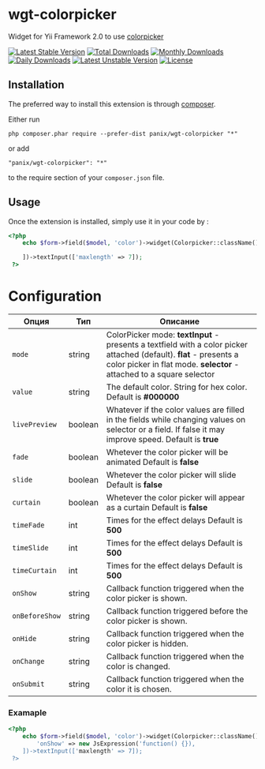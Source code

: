 wgt-colorpicker
===========
Widget for Yii Framework 2.0 to use [colorpicker](http://www.eyecon.ro/colorpicker/)

[![Latest Stable Version](https://poser.pugx.org/panix/wgt-colorpicker/v/stable)](https://packagist.org/packages/panix/wgt-colorpicker) [![Total Downloads](https://poser.pugx.org/panix/wgt-colorpicker/downloads)](https://packagist.org/packages/panix/wgt-colorpicker) [![Monthly Downloads](https://poser.pugx.org/panix/wgt-colorpicker/d/monthly)](https://packagist.org/packages/panix/wgt-colorpicker) [![Daily Downloads](https://poser.pugx.org/panix/wgt-colorpicker/d/daily)](https://packagist.org/packages/panix/wgt-colorpicker) [![Latest Unstable Version](https://poser.pugx.org/panix/wgt-colorpicker/v/unstable)](https://packagist.org/packages/panix/wgt-colorpicker) [![License](https://poser.pugx.org/panix/wgt-colorpicker/license)](https://packagist.org/packages/panix/wgt-colorpicker)

Installation
------------

The preferred way to install this extension is through [composer](http://getcomposer.org/download/).

Either run

```
php composer.phar require --prefer-dist panix/wgt-colorpicker "*"
```

or add

```
"panix/wgt-colorpicker": "*"
```

to the require section of your `composer.json` file.



Usage
-----

Once the extension is installed, simply use it in your code by :

```php
<?php
    echo $form->field($model, 'color')->widget(Colorpicker::className(), [

    ])->textInput(['maxlength' => 7]);
 ?>
```


# Configuration

| Опция  | Тип | Описание |
| ------------- | ------------- | ------------- |
| `mode` | string | ColorPicker mode: **textInput** - presents a textfield with a color picker attached (default). **flat** - presents a color picker in flat mode. **selector** - attached to a square selector |
| `value` | string | The default color. String for hex color. Default is **#000000** |
| `livePreview` | boolean | Whatever if the color values are filled in the fields while changing values on selector or a field. If false it may improve speed. Default is **true** |
| `fade` | boolean | Whetever the color picker will be animated Default is **false** |
| `slide` | boolean | Whetever the color picker will slide Default is **false** |
| `curtain` | boolean | Whetever the color picker will appear as a curtain Default is **false** |
| `timeFade` | int | Times for the effect delays Default is **500** |
| `timeSlide` | int | Times for the effect delays Default is **500** |
| `timeCurtain` | int | Times for the effect delays Default is **500** |
| `onShow` | string | Callback function triggered when the color picker is shown. |
| `onBeforeShow` | string | Callback function triggered before the color picker is shown. |
| `onHide` | string | Callback function triggered when the color picker is hidden. |
| `onChange` | string | Callback function triggered when the color is changed. |
| `onSubmit` | string | Callback function triggered when the color it is chosen. |


### Examaple
```php
<?php
    echo $form->field($model, 'color')->widget(Colorpicker::className(), [
        'onShow' => new JsExpression('function() {}),
    ])->textInput(['maxlength' => 7]);
 ?>

